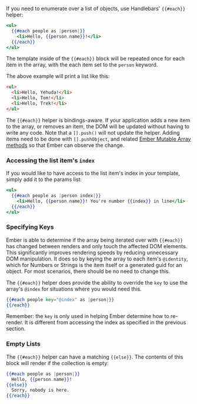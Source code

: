 If you need to enumerate over a list of objects, use Handlebars' `{{#each}}` helper:

```handlebars
<ul>
  {{#each people as |person|}}
    <li>Hello, {{person.name}}!</li>
  {{/each}}
</ul>
```

The template inside of the `{{#each}}` block will be repeated once for
each item in the array, with the each item set to the `person` keyword.

The above example will print a list like this:

```html
<ul>
  <li>Hello, Yehuda!</li>
  <li>Hello, Tom!</li>
  <li>Hello, Trek!</li>
</ul>
```

The `{{#each}}` helper is bindings-aware.  If your
application adds a new item to the array, or removes an item, the DOM
will be updated without having to write any code. Note that a `[].push()`
will not update the helper. Adding items need to be done with `[].pushObject`,
and related [Ember Mutable Array methods](http://emberjs.com/api/classes/Ember.MutableArray.html) so that Ember can observe the change.

### Accessing the list item's `index`

If you would like to have access to the list item's index in your template, simply add it to the params list:

```handlebars
<ul>
  {{#each people as |person index|}}
    <li>Hello, {{person.name}}! You're number {{index}} in line</li>
  {{/each}}
</ul>
```

### Specifying Keys

Ember is able to determine if the array being iterated over with `{{#each}}` has
changed between renders and only touch the affected DOM elements. This
significantly improves rendering speeds by reducing unnecessary DOM
manipulation. It does so by keying the array to each item's `@identity`, which
for Numbers or Strings is the item itself or a generated guid for an object. For
most scenarios, there should be no need to change this.

The `{{#each}}` helper does provide the ability to override the `key` to use the
array's `@index` for situations where you would need this.

```handlebars
{{#each people key="@index" as |person|}}
{{/each}}
```

Remember: the `key` is only used in helping Ember determine how to re-render. It
is different from accessing the index as specified in the previous section.

### Empty Lists
The `{{#each}}` helper can have a matching `{{else}}`.
The contents of this block will render if the collection is empty:

```handlebars
{{#each people as |person|}}
  Hello, {{person.name}}!
{{else}}
  Sorry, nobody is here.
{{/each}}
```
